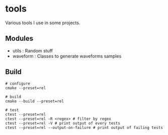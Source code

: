# tools

Various tools I use in some projects.

## Modules

- utils : Random stuff
- waveform : Classes to generate waveforms samples

## Build

    # configure
    cmake --preset=rel

    # build
    cmake --build --preset=rel

    # test
    ctest --preset=rel
    ctest --preset=rel -R <regex> # filter by regex
    ctest --preset=rel -V # print output of every tests
    ctest --preset=rel --output-on-failure # print output of failing tests
